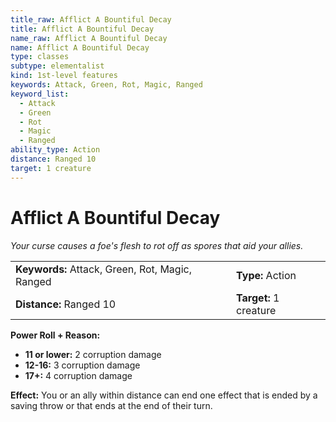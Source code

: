 ```yaml
---
title_raw: Afflict A Bountiful Decay
title: Afflict A Bountiful Decay
name_raw: Afflict A Bountiful Decay
name: Afflict A Bountiful Decay
type: classes
subtype: elementalist
kind: 1st-level features
keywords: Attack, Green, Rot, Magic, Ranged
keyword_list:
  - Attack
  - Green
  - Rot
  - Magic
  - Ranged
ability_type: Action
distance: Ranged 10
target: 1 creature
---
```


# Afflict A Bountiful Decay

*Your curse causes a foe's flesh to rot off as spores that aid your allies.*

|                                                 |                        |
| :---------------------------------------------- | :--------------------- |
| **Keywords:** Attack, Green, Rot, Magic, Ranged | **Type:** Action       |
| **Distance:** Ranged 10                         | **Target:** 1 creature |

**Power Roll + Reason:**

- **11 or lower:** 2 corruption damage
- **12-16:** 3 corruption damage
- **17+:** 4 corruption damage

**Effect:** You or an ally within distance can end one effect that is ended by a saving throw or that ends at the end of their turn.
